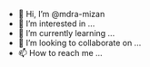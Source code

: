- 👋 Hi, I’m @mdra-mizan
- 👀 I’m interested in ...
- 🌱 I’m currently learning ...
- 💞️ I’m looking to collaborate on ...
- 📫 How to reach me ...

<!---
mdra-mizan/mdra-mizan is a ✨ special ✨ repository because its `README.md` (this file) appears on your GitHub profile.
You can click the Preview link to take a look at your changes.
--->
